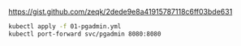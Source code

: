 https://gist.github.com/zeqk/2dede9e8a41915787118c6ff03bde631

```bash
kubectl apply -f 01-pgadmin.yml  
kubectl port-forward svc/pgadmin 8080:8080
```